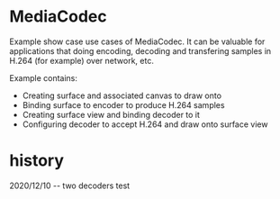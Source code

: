 # MediaCodec
Example show case use cases of MediaCodec. It can be valuable for applications that doing encoding, decoding and transfering samples in H.264 (for example) over network, etc.

Example contains:
- Creating surface and associated canvas to draw onto
- Binding surface to encoder to produce H.264 samples
- Creating surface view and binding decoder to it
- Configuring decoder to accept H.264 and draw onto surface view

# history
2020/12/10 -- two decoders test